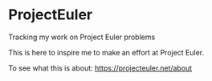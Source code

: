 # ProjectEuler
Tracking my work on Project Euler problems

This is here to inspire me to make an effort at Project Euler.

To see what this is about: https://projecteuler.net/about
